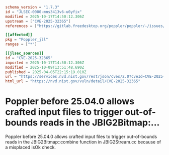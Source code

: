 ```toml
schema_version = "1.7.3"
id = "JLSEC-0000-mns3413v6-u0yfix"
modified = 2025-10-17T14:50:12.306Z
upstream = ["CVE-2025-32365"]
references = ["https://gitlab.freedesktop.org/poppler/poppler/-/issues/1577", "https://gitlab.freedesktop.org/poppler/poppler/-/merge_requests/1792"]

[[affected]]
pkg = "Poppler_jll"
ranges = ["*"]

[[jlsec_sources]]
id = "CVE-2025-32365"
imported = 2025-10-17T14:50:12.306Z
modified = 2025-10-09T13:51:48.690Z
published = 2025-04-05T22:15:19.010Z
url = "https://services.nvd.nist.gov/rest/json/cves/2.0?cveId=CVE-2025-32365"
html_url = "https://nvd.nist.gov/vuln/detail/CVE-2025-32365"
```

# Poppler before 25.04.0 allows crafted input files to trigger out-of-bounds reads in the JBIG2Bitmap:...

Poppler before 25.04.0 allows crafted input files to trigger out-of-bounds reads in the JBIG2Bitmap::combine function in JBIG2Stream.cc because of a misplaced isOk check.


